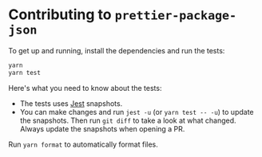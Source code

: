 # Contributing to `prettier-package-json`

To get up and running, install the dependencies and run the tests:

```sh
yarn
yarn test
```

Here's what you need to know about the tests:

- The tests uses [Jest](https://facebook.github.io/jest/) snapshots.
- You can make changes and run `jest -u` (or `yarn test -- -u`) to update the
  snapshots. Then run `git diff` to take a look at what changed. Always update
  the snapshots when opening a PR.

Run `yarn format` to automatically format files.

